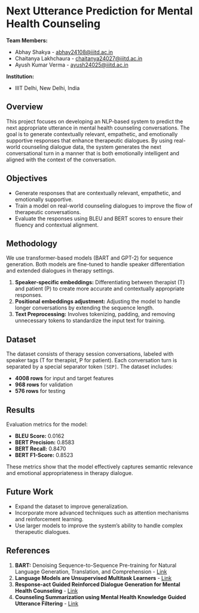 
# Next Utterance Prediction for Mental Health Counseling

**Team Members:**
- Abhay Shakya - abhay24108@iiitd.ac.in
- Chaitanya Lakhchaura - chaitanya24027@iiitd.ac.in
- Ayush Kumar Verma - ayush24025@iiitd.ac.in

**Institution:**
- IIIT Delhi, New Delhi, India

## Overview

This project focuses on developing an NLP-based system to predict the next appropriate utterance in mental health counseling conversations. The goal is to generate contextually relevant, empathetic, and emotionally supportive responses that enhance therapeutic dialogues. By using real-world counseling dialogue data, the system generates the next conversational turn in a manner that is both emotionally intelligent and aligned with the context of the conversation.

## Objectives

- Generate responses that are contextually relevant, empathetic, and emotionally supportive.
- Train a model on real-world counseling dialogues to improve the flow of therapeutic conversations.
- Evaluate the responses using BLEU and BERT scores to ensure their fluency and contextual alignment.

## Methodology

We use transformer-based models (BART and GPT-2) for sequence generation. Both models are fine-tuned to handle speaker differentiation and extended dialogues in therapy settings.

1. **Speaker-specific embeddings:** Differentiating between therapist (T) and patient (P) to create more accurate and contextually appropriate responses.
2. **Positional embeddings adjustment:** Adjusting the model to handle longer conversations by extending the sequence length.
3. **Text Preprocessing:** Involves tokenizing, padding, and removing unnecessary tokens to standardize the input text for training.

## Dataset

The dataset consists of therapy session conversations, labeled with speaker tags (T for therapist, P for patient). Each conversation turn is separated by a special separator token `[SEP]`. The dataset includes:
- **4008 rows** for input and target features
- **968 rows** for validation
- **576 rows** for testing

## Results

Evaluation metrics for the model:
- **BLEU Score:** 0.0162
- **BERT Precision:** 0.8583
- **BERT Recall:** 0.8470
- **BERT F1-Score:** 0.8523

These metrics show that the model effectively captures semantic relevance and emotional appropriateness in therapy dialogue.

## Future Work

- Expand the dataset to improve generalization.
- Incorporate more advanced techniques such as attention mechanisms and reinforcement learning.
- Use larger models to improve the system’s ability to handle complex therapeutic dialogues.

## References

1. **BART:** Denoising Sequence-to-Sequence Pre-training for Natural Language Generation, Translation, and Comprehension - [Link](https://arxiv.org/pdf/1910.13461)
2. **Language Models are Unsupervised Multitask Learners** - [Link](https://cdn.openai.com/better-language-models/language_models_are_unsupervised_multitask_learners.pdf)
3. **Response-act Guided Reinforced Dialogue Generation for Mental Health Counseling** - [Link](https://arxiv.org/abs/2301.12729)
4. **Counseling Summarization using Mental Health Knowledge Guided Utterance Filtering** - [Link](https://arxiv.org/pdf/2206.03886)
